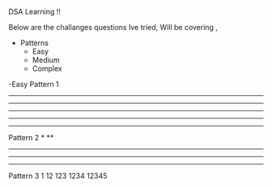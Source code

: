DSA Learning !!

Below are the challanges questions Ive tried,
Will be covering ,
- Patterns
    - Easy
    - Medium
    - Complex

-Easy
Pattern 1
*****
*****
*****
*****
*****

Pattern 2
*
**
***
****
*****

Pattern 3
1
12
123
1234
12345


  
